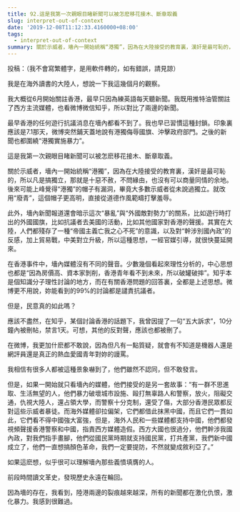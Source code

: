 ```yaml
---
title: 92.這是我第一次親眼目睹新聞可以被怎麽移花接木、斷章取義
slug: interpret-out-of-context
date: '2019-12-08T11:12:33.4160000+08:00'
tags:
  - interpret-out-of-context
summary: 關於示威者，墻內一開始統稱“港獨”，因為在大陸接受的教育裏，漢奸是最可恥的，所以凡是搞獨立，那就是十惡不赦，不問緣由，也沒有可以商量同情的余地
---
```

投稿：（我不會寫繁體字，是用軟件轉的，如有錯誤，請見諒）



我是在海外讀書的大陸人，想說一下我這幾個月的觀察。

我大概從6月開始關註香港，最早只因為練英語每天聽新聞。我既用推特油管關註了西方主流媒體，也看微博微信知乎，所以對比了兩邊的新聞。



最早香港的任何遊行抗議消息在墻內都看不到了。我也早已習慣這種封鎖。印象裏應該是7.1那天，微博突然鋪天蓋地說有港獨侮辱國旗、沖擊政府部門。之後的新聞也都圍繞“港獨實施暴力”。



這是我第一次親眼目睹新聞可以被怎麽移花接木、斷章取義。



關於示威者，墻內一開始統稱“港獨”，因為在大陸接受的教育裏，漢奸是最可恥的，所以凡是搞獨立，那就是十惡不赦，不問緣由，也沒有可以商量同情的余地。後來可能上峰覺得“港獨”的帽子有漏洞，畢竟大多數示威者從未說過獨立。就改用“廢青”，這個帽子更高明，直接從道德作風範疇打擊羞辱。



此外，墻內新聞報道還會暗示這次“暴亂”與“外國敵對勢力”的關系，比如遊行時打出的外國國旗，比如抗議者去美國的活動，比如其他國家對香港的聲援。其實在大陸，人們都殘存了一種“帝國主義亡我之心不死”的意識，以及對“幹涉別國內政”的反感，加上貿易戰，中美對立升級，所以這種思想，一經官媒引導，就很快蔓延開來。



在香港事件中，墻內媒體沒有不同的聲音。少數幾個看起來理性分析的，中心思想也都是“因為房價高、資本家剝削，香港青年看不到未來，所以破罐破摔”。知乎本是個知識分子理性討論的地方，而在有關香港問題的回答裏，全都是上述思想。微博更不用說，妳能看到的99%的討論都是譴責抗議者。



但是，民意真的如此嗎？



應該不盡然，在知乎，某個討論香港的話題下，我曾因提了一句“五大訴求”，10分鐘內被刪帖，禁言1天。可想，其他的反對聲，應該也都被刪了。



在微博，我更加什麽都不敢說，因為但凡有一點質疑，就會有不知道是機器人還是網評員還是真正的熱血愛國青年對妳的謾罵。



我相信有很多人都被這種景象嚇到了，他們雖然不認同，但不敢發言。



但是，如果一開始就只看墻內的媒體，他們接受的是另一套故事：“有一群不思進取、生活無望的人，他們暴力破壞城市設施、毆打無辜路人和警察，放火，阻礙交通，仇視大陸人，還占領大學，而警察十分克制，還受了傷，大部分香港民眾都反對這些示威者暴徒。而海外媒體卻拉偏架，它們都借此抹黑中國，而且它們一貫如此，它們看不得中國強大富強，但是，海外人民和一些媒體都支持中國，他們都發視頻聲援香港警察和中國，指責西方媒體造假。西方大國也很過分，他們幹涉我國內政，對我們指手畫腳，他們從國民黨時期就支持國民黨，打共產黨，我們新中國成立了，他們一直想搞顏色革命，我們一定要提防，不然就變成敘利亞了。”

如果這麽想，似乎很可以理解墻內那些義憤填膺的人。



前段時間讀文革史，發現歷史永遠在輪回。



因為墻的存在，我看到，陸港兩邊的裂痕越來越深，所有的新聞都在激化仇恨，激化暴力。我感到很難過。
